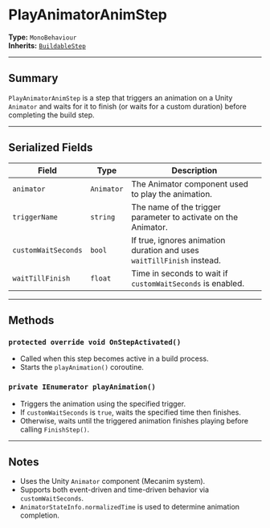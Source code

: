 # PlayAnimatorAnimStep

**Type:** `MonoBehaviour`  
**Inherits:** [`BuildableStep`](./buildable-step.md)

---

## Summary

`PlayAnimatorAnimStep` is a step that triggers an animation on a Unity `Animator` and waits for it to finish (or waits for a custom duration) before completing the build step. 

---

## Serialized Fields

| Field             | Type      | Description                                                                 |
|------------------|-----------|-----------------------------------------------------------------------------|
| `animator`       | `Animator` | The Animator component used to play the animation.                         |
| `triggerName`    | `string`   | The name of the trigger parameter to activate on the Animator.             |
| `customWaitSeconds` | `bool`     | If true, ignores animation duration and uses `waitTillFinish` instead.      |
| `waitTillFinish` | `float`    | Time in seconds to wait if `customWaitSeconds` is enabled.                 |

---

## Methods

### `protected override void OnStepActivated()`

- Called when this step becomes active in a build process.
- Starts the `playAnimation()` coroutine.

### `private IEnumerator playAnimation()`

- Triggers the animation using the specified trigger.
- If `customWaitSeconds` is `true`, waits the specified time then finishes.
- Otherwise, waits until the triggered animation finishes playing before calling `FinishStep()`.

---

## Notes

- Uses the Unity `Animator` component (Mecanim system).
- Supports both event-driven and time-driven behavior via `customWaitSeconds`.
- `AnimatorStateInfo.normalizedTime` is used to determine animation completion.

